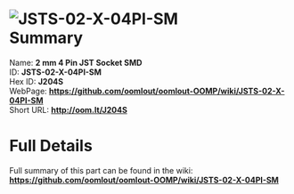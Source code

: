 
![JSTS-02-X-04PI-SM](https://github.com/oomlout/oomlout-OOMP/blob/master/parts/JSTS-02-X-04PI-SM/JSTS-02-X-04PI-SM_420.jpg)   
Summary
=================
  
Name: __2 mm 4 Pin JST Socket SMD__    
ID: __JSTS-02-X-04PI-SM__   
Hex ID: __J204S__   
WebPage: __https://github.com/oomlout/oomlout-OOMP/wiki/JSTS-02-X-04PI-SM__   
Short URL: __http://oom.lt/J204S__   

Full Details
==========================
Full summary of this part can be found in the wiki:   
__https://github.com/oomlout/oomlout-OOMP/wiki/JSTS-02-X-04PI-SM__    

